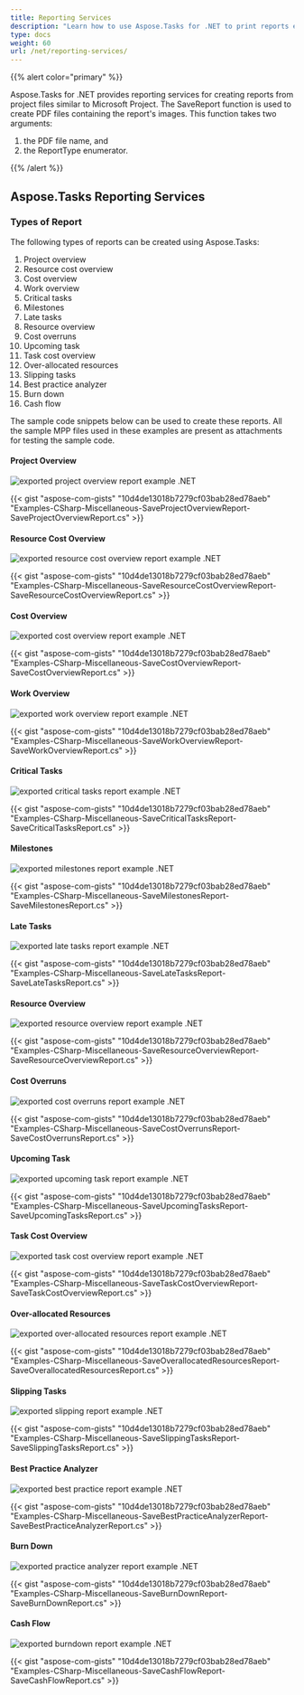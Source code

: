```yaml
---
title: Reporting Services
description: "Learn how to use Aspose.Tasks for .NET to print reports exported from Microsoft Project (MPP/XML) files."
type: docs
weight: 60
url: /net/reporting-services/
---
```


{{% alert color="primary" %}} 

Aspose.Tasks for .NET provides reporting services for creating reports from project files similar to Microsoft Project. The SaveReport function is used to create PDF files containing the report's images. This function takes two arguments:

1. the PDF file name, and
2. the ReportType enumerator.

{{% /alert %}}

## **Aspose.Tasks Reporting Services**
### **Types of Report**
The following types of reports can be created using Aspose.Tasks:

1. Project overview
2. Resource cost overview
3. Cost overview
4. Work overview
5. Critical tasks
6. Milestones
7. Late tasks
8. Resource overview
9. Cost overruns
10. Upcoming task
11. Task cost overview
12. Over-allocated resources
13. Slipping tasks
14. Best practice analyzer
15. Burn down
16. Cash flow

The sample code snippets below can be used to create these reports. All the sample MPP files used in these examples are present as attachments for testing the sample code.

#### **Project Overview**
![exported project overview report example .NET](reporting-services_1.png)

{{< gist "aspose-com-gists" "10d4de13018b7279cf03bab28ed78aeb" "Examples-CSharp-Miscellaneous-SaveProjectOverviewReport-SaveProjectOverviewReport.cs" >}}

#### **Resource Cost Overview**
![exported resource cost overview report example .NET](reporting-services_2.png)

{{< gist "aspose-com-gists" "10d4de13018b7279cf03bab28ed78aeb" "Examples-CSharp-Miscellaneous-SaveResourceCostOverviewReport-SaveResourceCostOverviewReport.cs" >}}

#### **Cost Overview**
![exported cost overview report example .NET](reporting-services_3.png)

{{< gist "aspose-com-gists" "10d4de13018b7279cf03bab28ed78aeb" "Examples-CSharp-Miscellaneous-SaveCostOverviewReport-SaveCostOverviewReport.cs" >}}

#### **Work Overview**
![exported work overview report example .NET](reporting-services_4.png)

{{< gist "aspose-com-gists" "10d4de13018b7279cf03bab28ed78aeb" "Examples-CSharp-Miscellaneous-SaveWorkOverviewReport-SaveWorkOverviewReport.cs" >}}

#### **Critical Tasks**
![exported critical tasks report example .NET](reporting-services_5.png)

{{< gist "aspose-com-gists" "10d4de13018b7279cf03bab28ed78aeb" "Examples-CSharp-Miscellaneous-SaveCriticalTasksReport-SaveCriticalTasksReport.cs" >}}

#### **Milestones**
![exported milestones report example .NET](reporting-services_6.png)

{{< gist "aspose-com-gists" "10d4de13018b7279cf03bab28ed78aeb" "Examples-CSharp-Miscellaneous-SaveMilestonesReport-SaveMilestonesReport.cs" >}}

#### **Late Tasks**
![exported late tasks report example .NET](reporting-services_7.png)

{{< gist "aspose-com-gists" "10d4de13018b7279cf03bab28ed78aeb" "Examples-CSharp-Miscellaneous-SaveLateTasksReport-SaveLateTasksReport.cs" >}}

#### **Resource Overview**
![exported resource overview report example .NET](reporting-services_8.png)

{{< gist "aspose-com-gists" "10d4de13018b7279cf03bab28ed78aeb" "Examples-CSharp-Miscellaneous-SaveResourceOverviewReport-SaveResourceOverviewReport.cs" >}}

#### **Cost Overruns**
![exported cost overruns report example .NET](reporting-services_9.png)

{{< gist "aspose-com-gists" "10d4de13018b7279cf03bab28ed78aeb" "Examples-CSharp-Miscellaneous-SaveCostOverrunsReport-SaveCostOverrunsReport.cs" >}}

#### **Upcoming Task**
![exported upcoming task report example .NET](reporting-services_10.png)

{{< gist "aspose-com-gists" "10d4de13018b7279cf03bab28ed78aeb" "Examples-CSharp-Miscellaneous-SaveUpcomingTasksReport-SaveUpcomingTasksReport.cs" >}}

#### **Task Cost Overview**
![exported task cost overview report example .NET](reporting-services_11.png)

{{< gist "aspose-com-gists" "10d4de13018b7279cf03bab28ed78aeb" "Examples-CSharp-Miscellaneous-SaveTaskCostOverviewReport-SaveTaskCostOverviewReport.cs" >}}

#### **Over-allocated Resources**
![exported over-allocated resources report example .NET](reporting-services_12.png)

{{< gist "aspose-com-gists" "10d4de13018b7279cf03bab28ed78aeb" "Examples-CSharp-Miscellaneous-SaveOverallocatedResourcesReport-SaveOverallocatedResourcesReport.cs" >}}

#### **Slipping Tasks**
![exported slipping report example .NET](reporting-services_13.png)

{{< gist "aspose-com-gists" "10d4de13018b7279cf03bab28ed78aeb" "Examples-CSharp-Miscellaneous-SaveSlippingTasksReport-SaveSlippingTasksReport.cs" >}}

#### **Best Practice Analyzer**
![exported best practice report example .NET](reporting-services_14.png)

{{< gist "aspose-com-gists" "10d4de13018b7279cf03bab28ed78aeb" "Examples-CSharp-Miscellaneous-SaveBestPracticeAnalyzerReport-SaveBestPracticeAnalyzerReport.cs" >}}

#### **Burn Down**
![exported practice analyzer report example .NET](reporting-services_15.png)

{{< gist "aspose-com-gists" "10d4de13018b7279cf03bab28ed78aeb" "Examples-CSharp-Miscellaneous-SaveBurnDownReport-SaveBurnDownReport.cs" >}}

#### **Cash Flow**
![exported burndown report example .NET](reporting-services_16.png)

{{< gist "aspose-com-gists" "10d4de13018b7279cf03bab28ed78aeb" "Examples-CSharp-Miscellaneous-SaveCashFlowReport-SaveCashFlowReport.cs" >}}
